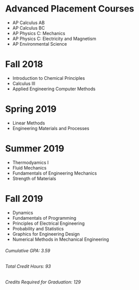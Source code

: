 
# Advanced Placement Courses
* AP Calculus AB
* AP Calculus BC
* AP Physics C: Mechanics
* AP Physics C: Electricity and Magnetism
* AP Environmental Science

# Fall 2018
* Introduction to Chemical Principles
* Calculus III
* Applied Engineering Computer Methods

# Spring 2019
* Linear Methods
* Engineering Materials and Processes

# Summer 2019
* Thermodyamics I
* Fluid Mechanics
* Fundamentals of Engineering Mechanics
* Strength of Materials

# Fall 2019
* Dynamics
* Fundamentals of Programming
* Principles of Electrical Engineering
* Probability and Statistics
* Graphics for Engineering Design
* Numerical Methods in Mechanical Engineering

###### Cumulative GPA: 3.59
###### Total Credit Hours: 93
###### Credits Required for Graduation: 129
